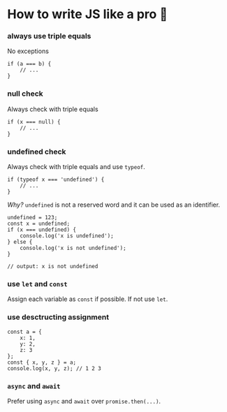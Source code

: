 # How to write JS like a pro :rocket:

### always use triple equals
No exceptions
```
if (a === b) {
    // ...
}
```


### null check
Always check with triple equals

```
if (x === null) {
    // ...
}
```
    
### undefined check
Always check with triple equals and use `typeof`.

```
if (typeof x === 'undefined') {
    // ...
}
```

*Why?*
`undefined` is not a reserved word and it can be used as an identifier.
```
undefined = 123;
const x = undefined;
if (x === undefined) {
    console.log('x is undefined');
} else {
    console.log('x is not undefined');
}

// output: x is not undefined
```

### use `let` and `const`
Assign each variable as `const` if possible. If not use `let`.

### use desctructing assignment
```
const a = {
    x: 1,
    y: 2,
    z: 3
};
const { x, y, z } = a;
console.log(x, y, z); // 1 2 3
```

### `async` and `await`
Prefer using `async` and `await` over `promise.then(...)`.
